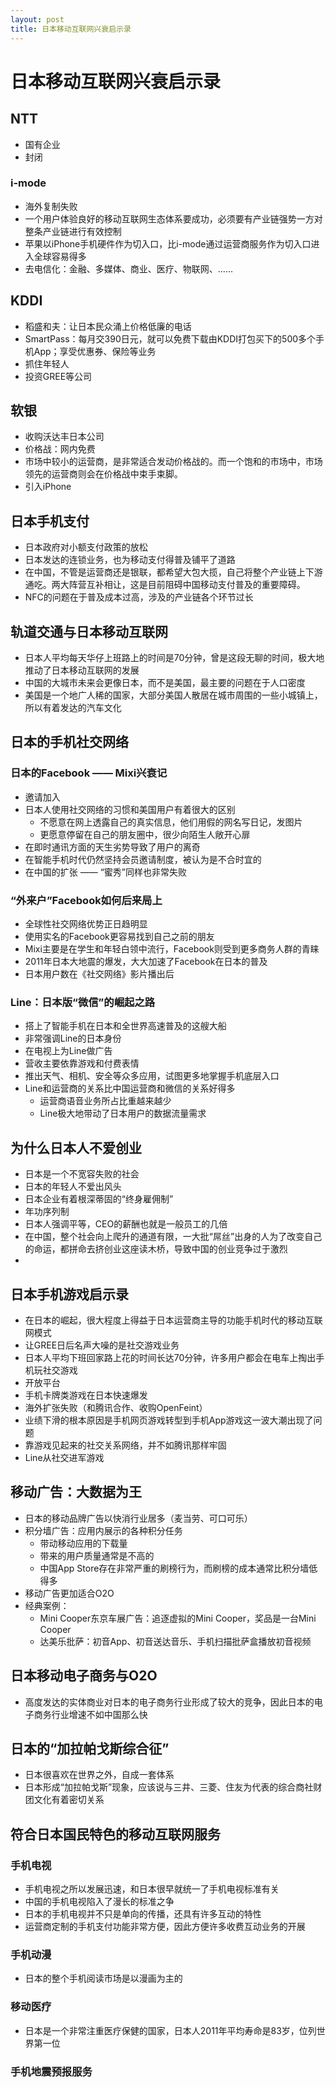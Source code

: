```yaml
---
layout: post
title: 日本移动互联网兴衰启示录
---
```

# 日本移动互联网兴衰启示录

## NTT
* 国有企业
* 封闭

### i-mode
* 海外复制失败
* 一个用户体验良好的移动互联网生态体系要成功，必须要有产业链强势一方对整条产业链进行有效控制
* 苹果以iPhone手机硬件作为切入口，比i-mode通过运营商服务作为切入口进入全球容易得多
* 去电信化：金融、多媒体、商业、医疗、物联网、......

## KDDI
* 稻盛和夫：让日本民众涌上价格低廉的电话
* SmartPass：每月交390日元，就可以免费下载由KDDI打包买下的500多个手机App；享受优惠券、保险等业务
* 抓住年轻人
* 投资GREE等公司

## 软银
* 收购沃达丰日本公司
* 价格战：网内免费
* 市场中较小的运营商，是非常适合发动价格战的。而一个饱和的市场中，市场领先的运营商则会在价格战中束手束脚。
* 引入iPhone


## 日本手机支付
* 日本政府对小额支付政策的放松
* 日本发达的连锁业务，也为移动支付得普及铺平了道路
* 在中国，不管是运营商还是银联，都希望大包大揽，自己将整个产业链上下游通吃。两大阵营互补相让，这是目前阻碍中国移动支付普及的重要障碍。
* NFC的问题在于普及成本过高，涉及的产业链各个环节过长

## 轨道交通与日本移动互联网
* 日本人平均每天华仔上班路上的时间是70分钟，曾是这段无聊的时间，极大地推动了日本移动互联网的发展
* 中国的大城市未来会更像日本，而不是美国，最主要的问题在于人口密度
* 美国是一个地广人稀的国家，大部分美国人散居在城市周围的一些小城镇上，所以有着发达的汽车文化

## 日本的手机社交网络
### 日本的Facebook —— Mixi兴衰记
* 邀请加入
* 日本人使用社交网络的习惯和美国用户有着很大的区别
    * 不愿意在网上透露自己的真实信息，他们用假的网名写日记，发图片
    * 更愿意停留在自己的朋友圈中，很少向陌生人敞开心扉
* 在即时通讯方面的天生劣势导致了用户的离奇
* 在智能手机时代仍然坚持会员邀请制度，被认为是不合时宜的
* 在中国的扩张 —— “蜜秀”同样也非常失败

### “外来户”Facebook如何后来局上
* 全球性社交网络优势正日趋明显
* 使用实名的Facebook更容易找到自己之前的朋友
* Mixi主要是在学生和年轻白领中流行，Facebook则受到更多商务人群的青睐
* 2011年日本大地震的爆发，大大加速了Facebook在日本的普及
* 日本用户数在《社交网络》影片播出后

### Line：日本版“微信”的崛起之路
* 搭上了智能手机在日本和全世界高速普及的这艘大船
* 非常强调Line的日本身份
* 在电视上为Line做广告
* 营收主要依靠游戏和付费表情
* 推出天气、相机、安全等众多应用，试图更多地掌握手机底层入口
* Line和运营商的关系比中国运营商和微信的关系好得多
    * 运营商语音业务所占比重越来越少
    * Line极大地带动了日本用户的数据流量需求

## 为什么日本人不爱创业
* 日本是一个不宽容失败的社会
* 日本的年轻人不爱出风头
* 日本企业有着根深蒂固的“终身雇佣制”
* 年功序列制
* 日本人强调平等，CEO的薪酬也就是一般员工的几倍
* 在中国，整个社会向上爬升的通道有限，一大批“屌丝”出身的人为了改变自己的命运，都拼命去挤创业这座读木桥，导致中国的创业竞争过于激烈
* 

## 日本手机游戏启示录
* 在日本的崛起，很大程度上得益于日本运营商主导的功能手机时代的移动互联网模式
* 让GREE日后名声大噪的是社交游戏业务
* 日本人平均下班回家路上花的时间长达70分钟，许多用户都会在电车上掏出手机玩社交游戏
* 开放平台
* 手机卡牌类游戏在日本快速爆发
* 海外扩张失败（和腾讯合作、收购OpenFeint）
* 业绩下滑的根本原因是手机网页游戏转型到手机App游戏这一波大潮出现了问题
* 靠游戏见起来的社交关系网络，并不如腾讯那样牢固
* Line从社交进军游戏

## 移动广告：大数据为王
* 日本的移动品牌广告以快消行业居多（麦当劳、可口可乐）
* 积分墙广告：应用内展示的各种积分任务
    * 带动移动应用的下载量
    * 带来的用户质量通常是不高的
    * 中国App Store存在非常严重的刷榜行为，而刷榜的成本通常比积分墙低得多
* 移动广告更加适合O2O
* 经典案例：
    * Mini Cooper东京车展广告：追逐虚拟的Mini Cooper，奖品是一台Mini Cooper
    * 达美乐批萨：初音App、初音送达音乐、手机扫描批萨盒播放初音视频

## 日本移动电子商务与O2O
* 高度发达的实体商业对日本的电子商务行业形成了较大的竞争，因此日本的电子商务行业增速不如中国那么快

## 日本的“加拉帕戈斯综合征”
* 日本很喜欢在世界之外，自成一套体系
* 日本形成“加拉帕戈斯”现象，应该说与三井、三菱、住友为代表的综合商社财团文化有着密切关系

## 符合日本国民特色的移动互联网服务
### 手机电视
* 手机电视之所以发展迅速，和日本很早就统一了手机电视标准有关
* 中国的手机电视陷入了漫长的标准之争
* 日本的手机电视并不只是单向的传播，还具有许多互动的特性
* 运营商定制的手机支付功能非常方便，因此方便许多收费互动业务的开展

### 手机动漫
* 日本的整个手机阅读市场是以漫画为主的

### 移动医疗
* 日本是一个非常注重医疗保健的国家，日本人2011年平均寿命是83岁，位列世界第一位

### 手机地震预报服务